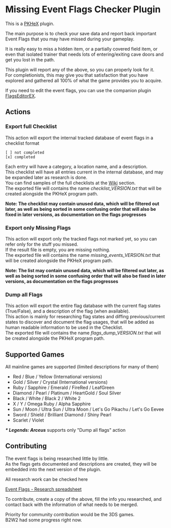 # Missing Event Flags Checker Plugin
This is a [PKHeX](https://github.com/kwsch/PKHeX) plugin.

The main purpose is to check your save data and report back important Event Flags that you may have missed during your gameplay.

It is really easy to miss a hidden item, or a partially covered field item, or even that isolated trainer that needs lots of entering/exiting cave doors and get you lost in the path.

This plugin will report any of the above, so you can properly look for it.  
For completionists, this may give you that satisfaction that you have explored and gathered all 100% of what the game provides you to acquire.

If you need to edit the event flags, you can use the companion plugin [FlagsEditorEX](https://github.com/fattard/FlagsEditorEXPlugin).

## Actions

### Export full Checklist

This action will export the internal tracked database of event flags in a checklist format

    [ ] not completed
    [x] completed

Each entry will have a category, a location name, and a description.  
This checklist will have all entries current in the internal database, and may be expanded later as research is done.  
You can find samples of the full checklists at the [Wiki](https://github.com/fattard/MissingEventFlagsCheckerPlugin/wiki) section.  
The exported file will contains the name *checklist_VERSION.txt* that will be created alongside the PKHeX program path.

**Note: The checklist may contain unused data, which will be filtered out later, as well as being sorted in some confusing order that will also be fixed in later versions, as documentation on the flags progresses**

### Export only Missing Flags

This action will export only the tracked flags not marked yet, so you can refer only for the stuff you missed.  
If the result file is empty, you are missing nothing.  
The exported file will contains the name *missing_events_VERSION.txt* that will be created alongside the PKHeX program path.

**Note: The list may contain unused data, which will be filtered out later, as well as being sorted in some confusing order that will also be fixed in later versions, as documentation on the flags progresses**

### Dump all Flags

This action will export the entire flag database with the current flag states (True/False), and a description of the flag (when available).  
This action is mainly for researching flag states and diffing previous/current states to discover and document the flag usages, that will be added as human readable information to be used in the Checklist.  
The exported file will contains the name *flags_dump_VERSION.txt* that will be created alongside the PKHeX program path.

## Supported Games
All mainline games are supported (limited descriptions for many of them)

- Red / Blue / Yellow (International versions)
- Gold / Silver / Crystal (International versions)
- Ruby / Sapphire / Emerald / FireRed / LeafGreen
- Diamond / Pearl / Platinum / HeartGold / Soul Silver
- Black / White / Black 2 / White 2
- X / Y / Omega Ruby / Alpha Sapphire
- Sun / Moon / Ultra Sun / Ultra Moon / Let's Go Pikachu / Let's Go Eevee
- Sword / Shield / Brilliant Diamond / Shiny Pearl
- Scarlet / Violet

***\* Legends: Arceus*** supports only "Dump all flags" action

## Contributing

The event flags is being researched little by little.  
As the flags gets documented and descriptions are created, they will be embedded into the next version of the plugin.

All research work can be checked here

[Event Flags - Research spreadsheet](https://docs.google.com/spreadsheets/d/1PkY3AVafdOEqKiD_TzD4hTDRvf39ad-eI7e4JylyVII/edit?usp=sharing)

To contribute, create a copy of the above, fill the info you researched, and contact back with the information of what needs to be merged.

Priority for community contribution would be the 3DS games.  
B2W2 had some progress right now.

